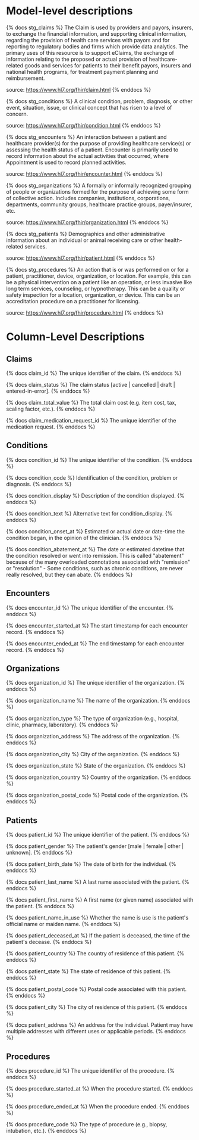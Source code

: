 # Model-level descriptions
{% docs stg_claims %}
The Claim is used by providers and payors, insurers, to exchange the financial
information, and supporting clinical information, regarding the provision of
health care services with payors and for reporting to regulatory bodies and
firms which provide data analytics. The primary uses of this resource is to
support eClaims, the exchange of information relating to the proposed or actual
provision of healthcare-related goods and services for patients to their
benefit payors, insurers and national health programs, for treatment payment
planning and reimbursement.

source: https://www.hl7.org/fhir/claim.html
{% enddocs %}

{% docs stg_conditions %}
A clinical condition, problem, diagnosis, or other event, situation, issue,
or clinical concept that has risen to a level of concern.

source: https://www.hl7.org/fhir/condition.html
{% enddocs %}

{% docs stg_encounters %}
An interaction between a patient and healthcare provider(s) for the purpose of
providing healthcare service(s) or assessing the health status of a patient.
Encounter is primarily used to record information about the actual activities
that occurred, where Appointment is used to record planned activities.

source: https://www.hl7.org/fhir/encounter.html
{% enddocs %}

{% docs stg_organizations %}
A formally or informally recognized grouping of people or organizations formed
for the purpose of achieving some form of collective action. Includes
companies, institutions, corporations, departments, community groups, healthcare
practice groups, payer/insurer, etc.

source: https://www.hl7.org/fhir/organization.html
{% enddocs %}

{% docs stg_patients %}
Demographics and other administrative information about an individual or
animal receiving care or other health-related services.

source: https://www.hl7.org/fhir/patient.html
{% enddocs %}

{% docs stg_procedures %}
An action that is or was performed on or for a patient, practitioner, device,
organization, or  location. For example, this can be a physical intervention on
a patient like an operation, or less invasive like long term services,
counseling, or hypnotherapy. This can be a quality or safety inspection for a
location, organization, or device. This can be an accreditation procedure on a
practitioner for licensing.

source: https://www.hl7.org/fhir/procedure.html
{% enddocs %}

# Column-Level Descriptions

## Claims

{% docs claim_id %}
The unique identifier of the claim.
{% enddocs %}

{% docs claim_status %}
The claim status [active | cancelled | draft | entered-in-error].
{% enddocs %}

{% docs claim_total_value %}
The total claim cost (e.g. item cost, tax, scaling factor, etc.).
{% enddocs %}

{% docs claim_medication_request_id %}
The unique identifier of the medication request.
{% enddocs %}

## Conditions

{% docs condition_id %}
The unique identifier of the condition.
{% enddocs %}

{% docs condition_code %}
Identification of the condition, problem or diagnosis.
{% enddocs %}

{% docs condition_display %}
Description of the condition displayed.
{% enddocs %}

{% docs condition_text %}
Alternative text for condition_display.
{% enddocs %}

{% docs condition_onset_at %}
Estimated or actual date or date-time the condition began, in the opinion of
the clinician.
{% enddocs %}

{% docs condition_abatement_at %}
The date or estimated datetime that the condition resolved or went into
remission. This is called "abatement" because of the many overloaded
connotations associated with "remission" or "resolution" - Some conditions,
such as chronic conditions, are never really resolved, but they can abate.
{% enddocs %}

## Encounters

{% docs encounter_id %}
The unique identifier of the encounter.
{% enddocs %}

{% docs encounter_started_at %}
The start timestamp for each encounter record.
{% enddocs %}

{% docs encounter_ended_at %}
The end timestamp for each encounter record.
{% enddocs %}

## Organizations

{% docs organization_id %}
The unique identifier of the organization.
{% enddocs %}

{% docs organization_name %}
The name of the organization.
{% enddocs %}

{% docs organization_type %}
The type of organization (e.g., hospital, clinic, pharmacy, laboratory).
{% enddocs %}

{% docs organization_address %}
The address of the organization.
{% enddocs %}

{% docs organization_city %}
City of the organization.
{% enddocs %}

{% docs organization_state %}
State of the organization.
{% enddocs %}

{% docs organization_country %}
Country of the organization.
{% enddocs %}

{% docs organization_postal_code %}
Postal code of the organization.
{% enddocs %}

## Patients

{% docs patient_id %}
The unique identifier of the patient.
{% enddocs %}

{% docs patient_gender %}
The patient's gender [male | female | other | unknown].
{% enddocs %}

{% docs patient_birth_date %}
The date of birth for the individual.
{% enddocs %}

{% docs patient_last_name %}
A last name associated with the patient.
{% enddocs %}

{% docs patient_first_name %}
A first name (or given name) associated with the patient.
{% enddocs %}

{% docs patient_name_in_use %}
Whether the name is use is the patient's official name or maiden name.
{% enddocs %}

{% docs patient_deceased_at %}
If the patient is deceased, the time of the patient's decease.
{% enddocs %}

{% docs patient_country %}
The country of residence of this patient.
{% enddocs %}

{% docs patient_state %}
The state of residence of this patient.
{% enddocs %}

{% docs patient_postal_code %}
Postal code associated with this patient.
{% enddocs %}

{% docs patient_city %}
The city of residence of this patient.
{% enddocs %}

{% docs patient_address %}
An address for the individual. Patient may have multiple addresses with
different uses or applicable periods.
{% enddocs %}

## Procedures

{% docs procedure_id %}
The unique identifier of the procedure.
{% enddocs %}

{% docs procedure_started_at %}
When the procedure started.
{% enddocs %}

{% docs procedure_ended_at %}
When the procedure ended.
{% enddocs %}

{% docs procedure_code %}
The type of procedure (e.g., biopsy, intubation, etc.).
{% enddocs %}
